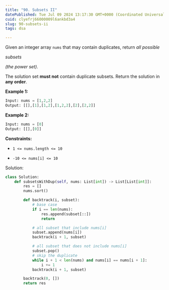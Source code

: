 ```yaml
---
title: "90. Subsets II"
datePublished: Tue Jul 09 2024 13:17:30 GMT+0000 (Coordinated Universal Time)
cuid: clyefrj66000009l6ankbd3a4
slug: 90-subsets-ii
tags: dsa

---
```


Given an integer array `nums` that may contain duplicates, return *all possible*

*subsets*

*(the power set)*.

The solution set **must not** contain duplicate subsets. Return the solution in **any order**.

**Example 1:**

```python
Input: nums = [1,2,2]
Output: [[],[1],[1,2],[1,2,2],[2],[2,2]]
```

**Example 2:**

```python
Input: nums = [0]
Output: [[],[0]]
```

**Constraints:**

* `1 <= nums.length <= 10`
    
* `-10 <= nums[i] <= 10`
    

Solution:

```python
class Solution:
    def subsetsWithDup(self, nums: List[int]) -> List[List[int]]:
        res = []
        nums.sort()

        def backtrack(i, subset):
            # base case
            if i == len(nums):
                res.append(subset[::])
                return

            # all subset that include nums[i]
            subset.append(nums[i])
            backtrack(i + 1, subset)

            # all subset that does not include nums[i]
            subset.pop()
            # skip the duplicate
            while i + 1 < len(nums) and nums[i] == nums[i + 1]:
                i += 1
            backtrack(i + 1, subset)

        backtrack(0, [])
        return res
```
